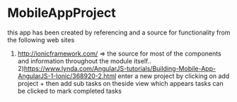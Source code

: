# MobileAppProject
this app has been created by referencing and a source for functionality from the following web sites
1) http://ionicframework.com/ => the source for most of the components and information throughout the module itself..
2)https://www.lynda.com/AngularJS-tutorials/Building-Mobile-App-AngularJS-1-Ionic/368920-2.html
enter a new project by clicking on add project +  then add sub tasks on theside view which appears tasks can be clicked to mark completed tasks  
